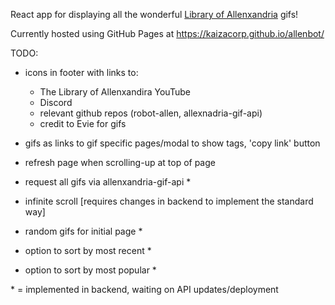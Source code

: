 React app for displaying all the wonderful [Library of Allenxandria](https://www.youtube.com/@TheLibraryofAllenxandria) gifs!

Currently hosted using GitHub Pages at https://kaizacorp.github.io/allenbot/

TODO:

- icons in footer with links to:
    + The Library of Allenxandira YouTube
    + Discord
    + relevant github repos (robot-allen, allexnadria-gif-api)
    + credit to Evie for gifs


- gifs as links to gif specific pages/modal to show tags, 'copy link' button
- refresh page when scrolling-up at top of page


- request all gifs via allenxandria-gif-api *
- infinite scroll [requires changes in backend to implement the standard way]
- random gifs for initial page *
- option to sort by most recent *
- option to sort by most popular *

\* = implemented in backend, waiting on API updates/deployment